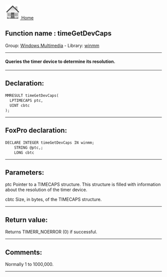 [<img src="../../images/home.png"> Home ](https://github.com/VFPX/Win32API)  

## Function name : timeGetDevCaps
Group: [Windows Multimedia](../../functions_group.md#Windows_Multimedia)  -  Library: [winmm](../../libraries.md#winmm)  
***  


#### Queries the timer device to determine its resolution.
***  


## Declaration:
```foxpro  
MMRESULT timeGetDevCaps(
  LPTIMECAPS ptc,
  UINT cbtc
);  
```  
***  


## FoxPro declaration:
```foxpro  
DECLARE INTEGER timeGetDevCaps IN winmm;
	STRING @ptc,;
	LONG cbtc  
```  
***  


## Parameters:
ptc
Pointer to a TIMECAPS structure. This structure is filled with information about the resolution of the timer device.

cbtc
Size, in bytes, of the TIMECAPS structure.
  
***  


## Return value:
Returns TIMERR_NOERROR (0) if successful.  
***  


## Comments:
Normally 1 to 1000,000.  
  
***  

